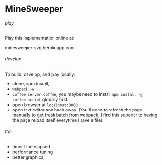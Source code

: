 

# MineSweeper

###### play
Play this implementation online at:

minesweeper-svg.herokuapp.com

###### develop
To build, develop, and play locally:

- clone, npm install,
- `webpack -w`
- `coffee server.coffee`, you maybe need to install `npm install -g coffee-script` globally first.
- open browser at `localhost:3000`
- open text editor and hack away.  (You'll need to refresh the page manually to get fresh batch from webpack; I find this superior to having the page reload itself everytime I save a file).

###### ttd:
- timer time elapsed
- performance tuning
- better graphics,
